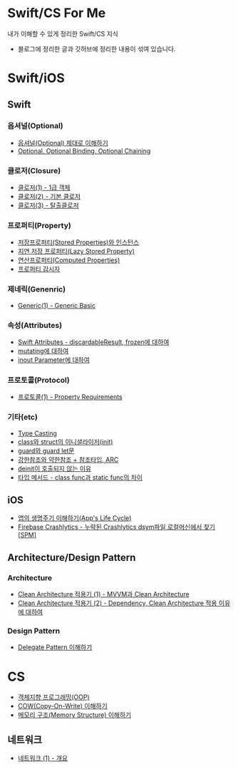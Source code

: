 # Swift/CS For Me
내가 이해할 수 있게 정리한 Swift/CS 지식

* 블로그에 정리한 글과 깃허브에 정리한 내용이 섞여 있습니다.

# Swift/iOS

## Swift

### 옵셔널(Optional)
* [옵셔널(Optional) 제대로 이해하기](https://daltonic.tistory.com/30)
* [Optional, Optional Binding, Optional Chaining](https://daltonic.tistory.com/14)

### 클로저(Closure)
* [클로저(1) - 1급 객체](https://daltonic.tistory.com/18)
* [클로저(2) - 기본 클로저](https://daltonic.tistory.com/20)
* [클로저(3) - 탈출클로저](https://daltonic.tistory.com/29)

### 프로퍼티(Property)
* [저장프로퍼티(Stored Properties)와 인스턴스](https://daltonic.tistory.com/13?category=977963)
* [지연 저장 프로퍼티(Lazy Stored Property)](https://daltonic.tistory.com/39)
* [연산프로퍼티(Computed Properties)](https://daltonic.tistory.com/32)
* [프로퍼티 감시자](https://daltonic.tistory.com/25)

### 제네릭(Genenric)
* [Generic(1) - Generic Basic](https://daltonic.tistory.com/41)

### 속성(Attributes)
* [Swift Attributes - discardableResult, frozen에 대하여](https://daltonic.tistory.com/36)
* [mutating에 대하여](https://daltonic.tistory.com/38?category=977963)
* [inout Parameter에 대하여](https://daltonic.tistory.com/40)

### 프로토콜(Protocol)
* [프로토콜(1) - Property Requirements](https://daltonic.tistory.com/31)

### 기타(etc)
* [Type Casting](https://daltonic.tistory.com/15?category=977963)
* [class와 struct의 이니셜라이저(init)](https://daltonic.tistory.com/16)
* [guard와 guard let문](https://daltonic.tistory.com/17)
* [강한참조와 약한참조 + 참조타입, ARC](https://daltonic.tistory.com/27)
* [deinit이 호출되지 않는 이유](https://daltonic.tistory.com/35?category=977963)
* [타입 메서드 - class func과 static func의 차이](https://daltonic.tistory.com/37)

## iOS

* [앱의 생명주기 이해하기(App's Life Cycle)](https://daltonic.tistory.com/28?category=977963)
* [Firebase Crashlytics - 누락된 Crashlytics dsym파일 로컬머신에서 찾기[SPM]](https://daltonic.tistory.com/26?category=977963)

## Architecture/Design Pattern

### Architecture

* [Clean Architecture 적용기 (1) - MVVM과 Clean Architecture](https://daltonic.tistory.com/43)
* [Clean Architecture 적용기 (2) - Dependency, Clean Architecture 적용 이유에 대하여](https://daltonic.tistory.com/44?category=977963)

### Design Pattern

* [Delegate Pattern 이해하기](https://daltonic.tistory.com/34)

# CS

* [객체지향 프로그래밍(OOP)](https://github.com/Daltonicc/SwiftAndCSForMe/issues/1)
* [COW(Copy-On-Write) 이해하기](https://daltonic.tistory.com/48?category=977963)
* [메모리 구조(Memory Structure) 이해하기](https://daltonic.tistory.com/52)

## 네트워크
* [네트워크 (1) - 개요](https://github.com/Daltonicc/SwiftAndCSForMe/issues/2)
